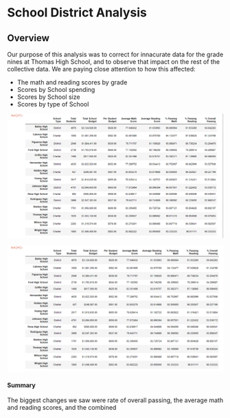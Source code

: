 # School District Analysis

## Overview

Our purpose of this analysis was to correct for innacurate data for the grade nines at Thomas High School, and to observe that impact on the rest of the collective data. We are paying close attention to how this affected:

- The math and reading scores by grade
- Scores by School spending
- Scores by School size 
- Scores by type of School




![](https://github.com/Mikeblanchard/School_District_Analysis/blob/main/Resources/School%20District%201.png)


![](https://github.com/Mikeblanchard/School_District_Analysis/blob/main/Resources/nines%20removed.png)



#### Summary

The biggest changes we saw were rate of overall passing, the average math and reading scores, and the combined 
